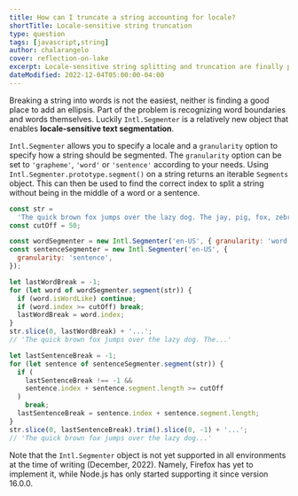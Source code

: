 ```yaml
---
title: How can I truncate a string accounting for locale?
shortTitle: Locale-sensitive string truncation
type: question
tags: [javascript,string]
author: chalarangelo
cover: reflection-on-lake
excerpt: Locale-sensitive string splitting and truncation are finally possible in JavaScript.
dateModified: 2022-12-04T05:00:00-04:00
---
```


Breaking a string into words is not the easiest, neither is finding a good place to add an ellipsis. Part of the problem is recognizing word boundaries and words themselves. Luckily `Intl.Segmenter` is a relatively new object that enables **locale-sensitive text segmentation**.

`Intl.Segmenter` allows you to specify a locale and a `granularity` option to specify how a string should be segmented. The `granularity` option can be set to `'grapheme'`, `'word'` or `'sentence'` according to your needs. Using `Intl.Segmenter.prototype.segment()` on a string returns an iterable `Segments` object. This can then be used to find the correct index to split a string without being in the middle of a word or a sentence.

```js
const str =
  'The quick brown fox jumps over the lazy dog. The jay, pig, fox, zebra and my wolves quack!';
const cutOff = 50;

const wordSegmenter = new Intl.Segmenter('en-US', { granularity: 'word' });
const sentenceSegmenter = new Intl.Segmenter('en-US', {
  granularity: 'sentence',
});

let lastWordBreak = -1;
for (let word of wordSegmenter.segment(str)) {
  if (word.isWordLike) continue;
  if (word.index >= cutOff) break;
  lastWordBreak = word.index;
}
str.slice(0, lastWordBreak) + '...';
// 'The quick brown fox jumps over the lazy dog. The...'

let lastSentenceBreak = -1;
for (let sentence of sentenceSegmenter.segment(str)) {
  if (
    lastSentenceBreak !== -1 &&
    sentence.index + sentence.segment.length >= cutOff
  )
    break;
  lastSentenceBreak = sentence.index + sentence.segment.length;
}
str.slice(0, lastSentenceBreak).trim().slice(0, -1) + '...';
// 'The quick brown fox jumps over the lazy dog...'
```

Note that the `Intl.Segmenter` object is not yet supported in all environments at the time of writing (December, 2022). Namely, Firefox has yet to implement it, while Node.js has only started supporting it since version 16.0.0.
